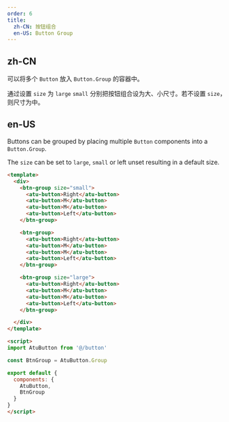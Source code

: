 ```yaml
---
order: 6
title:
  zh-CN: 按钮组合
  en-US: Button Group
---
```


## zh-CN

可以将多个 `Button` 放入 `Button.Group` 的容器中。

通过设置 `size` 为 `large` `small` 分别把按钮组合设为大、小尺寸。若不设置 `size`，则尺寸为中。

## en-US

Buttons can be grouped by placing multiple `Button` components into a `Button.Group`.

The `size` can be set to `large`, `small` or left unset resulting in a default size.

```` html
<template>
  <div>
    <btn-group size="small">
      <atu-button>Right</atu-button>
      <atu-button>M</atu-button>
      <atu-button>M</atu-button>
      <atu-button>Left</atu-button>
    </btn-group>

    <btn-group>
      <atu-button>Right</atu-button>
      <atu-button>M</atu-button>
      <atu-button>M</atu-button>
      <atu-button>Left</atu-button>
    </btn-group>

    <btn-group size="large">
      <atu-button>Right</atu-button>
      <atu-button>M</atu-button>
      <atu-button>M</atu-button>
      <atu-button>Left</atu-button>
    </btn-group>

  </div>
</template>

<script>
import AtuButton from '@/button'

const BtnGroup = AtuButton.Group

export default {
  components: {
    AtuButton,
    BtnGroup
  }
}
</script>
````

